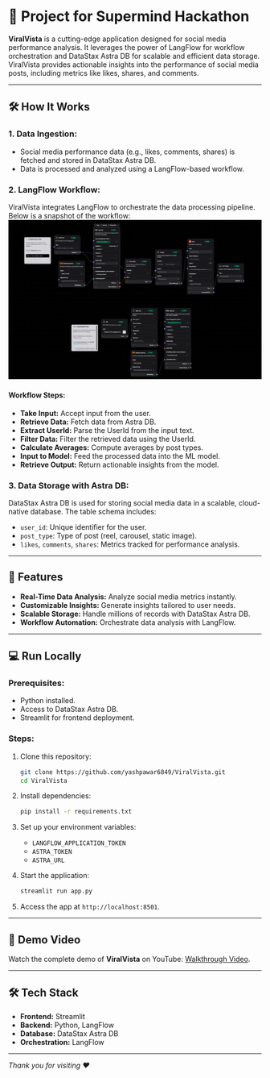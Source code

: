 # 🚀 Project for Supermind Hackathon

**ViralVista** is a cutting-edge application designed for social media performance analysis. It leverages the power of LangFlow for workflow orchestration and DataStax Astra DB for scalable and efficient data storage. ViralVista provides actionable insights into the performance of social media posts, including metrics like likes, shares, and comments.

---

## 🛠️ How It Works

### 1. Data Ingestion:
- Social media performance data (e.g., likes, comments, shares) is fetched and stored in DataStax Astra DB.
- Data is processed and analyzed using a LangFlow-based workflow.

### 2. LangFlow Workflow:
ViralVista integrates LangFlow to orchestrate the data processing pipeline. Below is a snapshot of the workflow:
![Workflow Diagram](https://github.com/yashpawar6849/ViralVista/blob/main/Snapshot%20of%20flow.png)



#### Workflow Steps:
- **Take Input:** Accept input from the user.
- **Retrieve Data:** Fetch data from Astra DB.
- **Extract UserId:** Parse the UserId from the input text.
- **Filter Data:** Filter the retrieved data using the UserId.
- **Calculate Averages:** Compute averages by post types.
- **Input to Model:** Feed the processed data into the ML model.
- **Retrieve Output:** Return actionable insights from the model.

### 3. Data Storage with Astra DB:
DataStax Astra DB is used for storing social media data in a scalable, cloud-native database. The table schema includes:
- `user_id`: Unique identifier for the user.
- `post_type`: Type of post (reel, carousel, static image).
- `likes`, `comments`, `shares`: Metrics tracked for performance analysis.

---

## 🌟 Features

- **Real-Time Data Analysis:** Analyze social media metrics instantly.
- **Customizable Insights:** Generate insights tailored to user needs.
- **Scalable Storage:** Handle millions of records with DataStax Astra DB.
- **Workflow Automation:** Orchestrate data analysis with LangFlow.

---

## 💻 Run Locally

### Prerequisites:
- Python installed.
- Access to DataStax Astra DB.
- Streamlit for frontend deployment.

### Steps:
1. Clone this repository:
   ```bash
   git clone https://github.com/yashpawar6849/ViralVista.git
   cd ViralVista
   ```
2. Install dependencies:
   ```bash
   pip install -r requirements.txt
   ```
3. Set up your environment variables:
   - `LANGFLOW_APPLICATION_TOKEN`
   - `ASTRA_TOKEN`
   - `ASTRA_URL`

4. Start the application:
   ```bash
   streamlit run app.py
   ```
5. Access the app at `http://localhost:8501`.

---

## 🎥 Demo Video

Watch the complete demo of **ViralVista** on YouTube: [Walkthrough Video](#).

---

## 🛠️ Tech Stack

- **Frontend:** Streamlit
- **Backend:** Python, LangFlow
- **Database:** DataStax Astra DB
- **Orchestration:** LangFlow

---

*Thank you for visiting ❤️*
